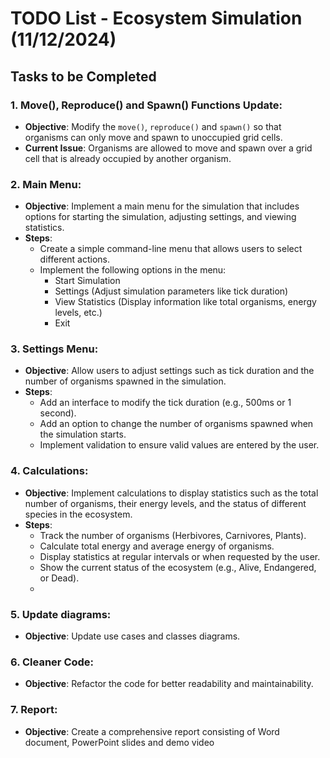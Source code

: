 
# TODO List - Ecosystem Simulation (11/12/2024)

## Tasks to be Completed

### 1. **Move(), Reproduce() and Spawn() Functions Update**:
   - **Objective**: Modify the `move()`, `reproduce()` and  `spawn()` so that organisms can only move and spawn to unoccupied grid cells.
   - **Current Issue**: Organisms are allowed to move and spawn over a grid cell that is already occupied by another organism.

### 2. **Main Menu**:
   - **Objective**: Implement a main menu for the simulation that includes options for starting the simulation, adjusting settings, and viewing statistics.
   - **Steps**:
     - Create a simple command-line menu that allows users to select different actions.
     - Implement the following options in the menu:
       - Start Simulation
       - Settings (Adjust simulation parameters like tick duration)
       - View Statistics (Display information like total organisms, energy levels, etc.)
       - Exit

### 3. **Settings Menu**:
   - **Objective**: Allow users to adjust settings such as tick duration and the number of organisms spawned in the simulation.
   - **Steps**:
     - Add an interface to modify the tick duration (e.g., 500ms or 1 second).
     - Add an option to change the number of organisms spawned when the simulation starts.
     - Implement validation to ensure valid values are entered by the user.

### 4. **Calculations**:
   - **Objective**: Implement calculations to display statistics such as the total number of organisms, their energy levels, and the status of different species in the ecosystem.
   - **Steps**:
     - Track the number of organisms (Herbivores, Carnivores, Plants).
     - Calculate total energy and average energy of organisms.
     - Display statistics at regular intervals or when requested by the user.
     - Show the current status of the ecosystem (e.g., Alive, Endangered, or Dead).
     - 
### 5. **Update diagrams**:
   - **Objective**: Update use cases and classes diagrams.

### 6. **Cleaner Code**:
   - **Objective**: Refactor the code for better readability and maintainability.


### 7. **Report**:
   - **Objective**: Create a comprehensive report consisting of Word document, PowerPoint slides and demo video





